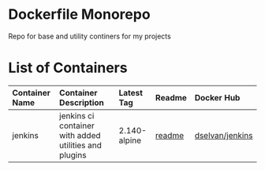 # Dockerfile Monorepo
Repo for base and utility continers for my projects

# List of Containers 
| Container Name | Container Description | Latest Tag | Readme | Docker Hub | 
|:---------------|:----------------------|:-----------|:-------|:-----------|
| jenkins | jenkins ci container with added utilities and plugins | 2.140-alpine | [readme](jenkins/readme.md) | [dselvan/jenkins]() |